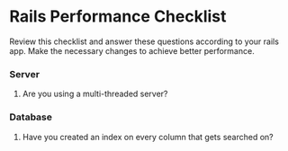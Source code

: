 # Rails Performance Checklist

Review this checklist and answer these questions according to your rails app. Make the necessary changes to achieve better performance.

### Server
1. Are you using a multi-threaded server? 

### Database
1. Have you created an index on every column that gets searched on?

